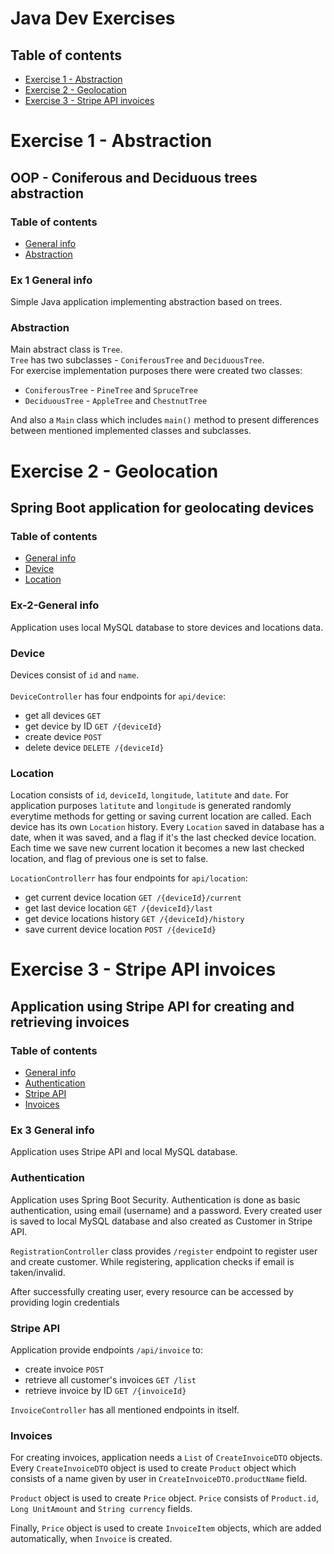 # Java Dev Exercises

## Table of contents

* [Exercise 1 - Abstraction](#exercise-1---abstraction)
* [Exercise 2 - Geolocation](#exercise-2---geolocation)
* [Exercise 3 - Stripe API invoices](#exercise-3---stripe-api-invoices)

# Exercise 1 - Abstraction

## OOP - Coniferous and Deciduous trees abstraction

### Table of contents

* [General info](#ex-1-general-info)
* [Abstraction](#abstraction)

### Ex 1 General info

Simple Java application implementing abstraction based on trees.

### Abstraction

Main abstract class is `Tree`.\
`Tree` has two subclasses - `ConiferousTree` and `DeciduousTree`.\
For exercise implementation purposes there were created two classes:

* `ConiferousTree` - `PineTree` and `SpruceTree`
* `DeciduousTree` - `AppleTree` and `ChestnutTree`

And also a `Main` class which includes `main()` method to present differences between mentioned implemented classes and
subclasses.

# Exercise 2 - Geolocation

## Spring Boot application for geolocating devices

### Table of contents

* [General info](#ex-2-general-info)
* [Device](#device)
* [Location](#location)

### Ex-2-General info
Application uses local MySQL database to store devices and locations data.

### Device

Devices consist of `id` and `name`.\
\
`DeviceController`  has four endpoints for `api/device`:

* get all devices `GET`
* get device by ID `GET /{deviceId}`
* create device `POST`
* delete device `DELETE /{deviceId}`

### Location

Location consists of `id`, `deviceId`, `longitude`, `latitute` and `date`. For application purposes `latitute`
and `longitude` is generated randomly everytime methods for getting or saving current location are called. Each device
has its own `Location` history. Every `Location` saved in database has a date, when it was saved, and a flag if it's the
last checked device location. Each time we save new current location it becomes a new last checked location, and flag of
previous one is set to false.

`LocationControllerr` has four endpoints for `api/location`:

* get current device location `GET /{deviceId}/current`
* get last device location `GET /{deviceId}/last`
* get device locations history `GET /{deviceId}/history`
* save current device location `POST /{deviceId}`

# Exercise 3 - Stripe API invoices

## Application using Stripe API for creating and retrieving invoices

### Table of contents

* [General info](#ex-3-general-info)
* [Authentication](#authentication)
* [Stripe API](#stripe-api)
* [Invoices](#invoices)

### Ex 3 General info

Application uses Stripe API and local MySQL database.

### Authentication

Application uses Spring Boot Security. Authentication is done as basic authentication, using email (username) and a
password. Every created user is saved to local MySQL database and also created as Customer in Stripe API.

`RegistrationController` class provides `/register` endpoint to register user and create customer. While registering,
application checks if email is taken/invalid.

After successfully creating user, every resource can be accessed by providing login credentials

### Stripe API

Application provide endpoints `/api/invoice` to:

* create invoice `POST`
* retrieve all customer's invoices `GET /list`
* retrieve invoice by ID `GET /{invoiceId}`

`InvoiceController` has all mentioned endpoints in itself.

### Invoices

For creating invoices, application needs a `List` of `CreateInvoiceDTO` objects. Every `CreateInvoiceDTO` object is used
to create `Product` object which consists of a name given by user in `CreateInvoiceDTO.productName` field.

`Product` object is used to create `Price` object. `Price` consists of `Product.id`, `Long UnitAmount`
and `String currency` fields.

Finally, `Price` object is used to create `InvoiceItem` objects, which are added automatically, when `Invoice` is
created.